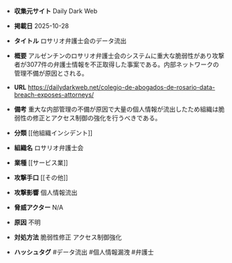 - **収集元サイト**
Daily Dark Web

- **掲載日**
2025-10-28

- **タイトル**
ロサリオ弁護士会のデータ流出

- **概要**
アルゼンチンのロサリオ弁護士会のシステムに重大な脆弱性があり攻撃者が3077件の弁護士情報を不正取得した事案である。内部ネットワークの管理不備が原因とされる。

- **URL**
https://dailydarkweb.net/colegio-de-abogados-de-rosario-data-breach-exposes-attorneys/

- **備考**
重大な内部管理の不備が原因で大量の個人情報が流出したため組織は脆弱性の修正とアクセス制御の強化を行うべきである。

- **分類**
[[他組織インシデント]]

- **組織名**
ロサリオ弁護士会

- **業種**
[[サービス業]]

- **攻撃手口**
[[その他]]

- **攻撃影響**
個人情報流出

- **脅威アクター**
N/A

- **原因**
不明

- **対処方法**
脆弱性修正 アクセス制御強化

- **ハッシュタグ**
#データ流出 #個人情報漏洩 #弁護士
